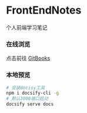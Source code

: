 # FrontEndNotes

个人前端学习笔记


### 在线浏览

点击前往 [GitBooks](https://barba828.github.io/FrontEndNotes/)

### 本地预览
```sh
# 安装docisy工具
npm i docsify-cli -g
# 默认3000端口启动
docsify serve docs
```